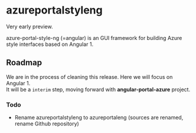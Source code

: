 # azureportalstyleng

Very early preview.

azure-portal-style-ng (=angular) is an GUI framework for building Azure style interfaces based on Angular 1.

## Roadmap

We are in the process of cleaning this release. Here we will focus on Angular 1.   
It will be a `interim` step, moving forward with **angular-portal-azure** project.

### Todo

- Rename azureportalstyleng to azureportaleng (sources are renamed, rename Github repository)